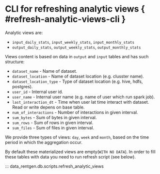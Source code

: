 # CLI for refreshing analytic views { #refresh-analytic-views-cli }

Analytic views are:

- `input_daily_stats`, `input_weekly_stats`, `input_monthly_stats`
- `output_daily_stats`, `output_weekly_stats`, `output_monthly_stats`

Views content is based on data in `output` and `input` tables and has such structure:

- `dataset_name` - Name of dataset.
- `dataset_location` - Name of dataset location (e.g. clusster name).
- `dataset_location_type` - Type of dataset location (e.g. hive, hdfs, postgres).
- `user_id` - Internal user id.
- `user_name` - Internal user name (e.g. name of user which run spark job).
- `last_interaction_dt` - Time when user lat time interact with dataset. Read or write depens on base table.
- `num_of_interactions` - Number of interactions in given interval.
- `sum_bytes` - Sum of bytes in given interval.
- `sum_rows` - Sum of rows in given interval.
- `sum_files` - Sum of files in given interval.

We provide three types of views: `day`, `week` and `month`, based on the time period in which the aggregation occur.

By default these materialized views are empty(`WITH NO DATA`).
In order to fill these tables with data you need to run refresh script (see below).

<!-- TODO: 
1. Add __init__.py to $REPO_HOME/data_rentgen/db/scripts
2. add docstring to script
"""
Create matherialized views based on input and output table with given depths.

Example:
    python3 -m data_rentgen.db.scripts.create_analytics_view --depths day
"""
-->

::: data_rentgen.db.scripts.refresh_analytic_views
